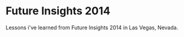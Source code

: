 Future Insights 2014
==================

Lessons i've learned from Future Insights 2014 in Las Vegas, Nevada.

